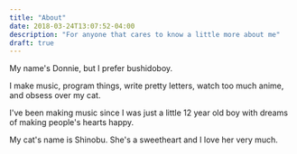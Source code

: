 ```yaml
---
title: "About"
date: 2018-03-24T13:07:52-04:00
description: "For anyone that cares to know a little more about me"
draft: true
---
```


My name's Donnie, but I prefer bushidoboy.

I make music, program things, write pretty letters, watch too much anime, and obsess over my cat.

I've been making music since I was just a little 12 year old boy with dreams of making people's hearts happy.

My cat's name is Shinobu. She's a sweetheart and I love her very much.
